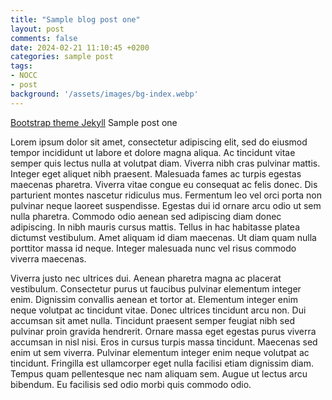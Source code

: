 ```yaml
---
title: "Sample blog post one"
layout: post
comments: false
date: 2024-02-21 11:10:45 +0200
categories: sample post
tags:
- NOCC
- post
background: '/assets/images/bg-index.webp'
---
```


[Bootstrap theme Jekyll](https://bootstrap-theme.notesoncloudcomputing.com/) Sample post one

Lorem ipsum dolor sit amet, consectetur adipiscing elit, sed do eiusmod tempor incididunt ut labore et dolore magna aliqua. Ac tincidunt vitae semper quis lectus nulla at volutpat diam. Viverra nibh cras pulvinar mattis. Integer eget aliquet nibh praesent. Malesuada fames ac turpis egestas maecenas pharetra. Viverra vitae congue eu consequat ac felis donec. Dis parturient montes nascetur ridiculus mus. Fermentum leo vel orci porta non pulvinar neque laoreet suspendisse. Egestas dui id ornare arcu odio ut sem nulla pharetra. Commodo odio aenean sed adipiscing diam donec adipiscing. In nibh mauris cursus mattis. Tellus in hac habitasse platea dictumst vestibulum. Amet aliquam id diam maecenas. Ut diam quam nulla porttitor massa id neque. Integer malesuada nunc vel risus commodo viverra maecenas.

Viverra justo nec ultrices dui. Aenean pharetra magna ac placerat vestibulum. Consectetur purus ut faucibus pulvinar elementum integer enim. Dignissim convallis aenean et tortor at. Elementum integer enim neque volutpat ac tincidunt vitae. Donec ultrices tincidunt arcu non. Dui accumsan sit amet nulla. Tincidunt praesent semper feugiat nibh sed pulvinar proin gravida hendrerit. Ornare massa eget egestas purus viverra accumsan in nisl nisi. Eros in cursus turpis massa tincidunt. Maecenas sed enim ut sem viverra. Pulvinar elementum integer enim neque volutpat ac tincidunt. Fringilla est ullamcorper eget nulla facilisi etiam dignissim diam. Tempus quam pellentesque nec nam aliquam sem. Augue ut lectus arcu bibendum. Eu facilisis sed odio morbi quis commodo odio.

